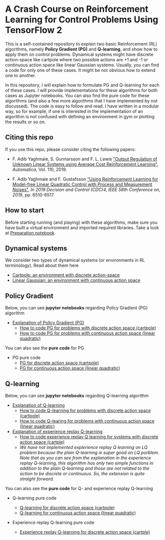 # A Crash Course on Reinforcement Learning for Control Problems Using TensorFlow 2

This is a self-contained repository to explain two basic Reinforcement (RL) algorithms, namely __Policy Gradient (PG)__ and __Q-learning__, and show how to apply them on control problems. Dynamical systems might have discrete action-space like cartpole where two possible actions are +1 and -1 or continuous action space like linear Gaussian systems. Usually, you can find a code for only one of these cases. It might be not obvious how to extend one to another. 

In this repository, I will explain how to formulate PG and Q-learning for each of these cases. I will provide implementations for these algorithms for both cases as Jupyter notebooks. You can also find the pure code for these algorithms (and also a few more algorithms that I have implemented by not discussed). The code is easy to follow and read. I have written in a modular way, so for example, if one is interested in the implementation of an algorithm is not confused with defining an environment in gym or plotting the results or so on.  

## Citing this repo
If you use this repo, please consider citing the following papers:
* F. Adib Yaghmaie, S. Gunnarsson and F. L. Lewis ["Output Regulation of Unknown Linear Systems using Average Cost Reinforcement Learning"](https://www.sciencedirect.com/science/article/pii/S0005109819304108), _Automatica_, Vol. 110, 2019.

* F. Adib Yaghmaie and F. Gustafsson ["Using Reinforcement Learning for Model-free Linear Quadratic Control with Process and Measurement Noises"](https://ieeexplore.ieee.org/abstract/document/9029904), _In 2019 Decision and Control (CDC)4, IEEE 58th Conference on,
2019_, pp. 6510-6517.

## How to start

Before starting running (and playing) with these algorithms, make sure you have built a virtual environment and imported required libraries. Take a look at [Preparation notebook](Preparation.ipynb).

## Dynamical systems
We consider two types of dynamical systems (or environments in RL terminology). Read about them here

* [Cartpole: an environment with discrete action-space](cartpole.ipynb)
* [Linear Gaussian: an environment with continuous action space](linear_quadratic.ipynb)

## Policy Gradient

Below, you can see __jupyter notebooks__ regarding Policy Gradient (PG) algorithm

* [Explanation of Policy Gradient (PG)](pg_notebook.ipynb)
    * [How to code PG for problems with discrete action space (cartpole)](pg_on_cartpole_notebook.ipynb)
    * [How to code PG for problems with continuous action space (linear quadratic)](pg_on_lq_notebook.ipynb)
    
You can also see the __pure code__ for PG
* PG pure code
    * [PG for discrete action space (cartpole)](./cartpole/pg_on_cartpole.py)
    * [PG for continuous action space (linear quadratic)](./lq/pg_on_lq.py)

## Q-learning 

Below, you can see __jupyter notebooks__ regarding Q-learning algorithm
* [Explanation of Q-learning](q_notebook.ipynb)
    * [How to code Q-learning for problems with discrete action space (cartpole)](q_on_cartpole_notebook.ipynb)
    * [How to code Q-learing for problems with continuous action space (linear quadratic)](q_on_lq_notebook.ipynb)
* [Explanation of experience replay Q-learning](replay_q_notebook.ipynb)
    * [How to code experience replay Q learning for systems with discrete action space (cartple)](replay_q_on_cartpole_notebook.ipynb)
    * _We have not implemented explerience replay Q learning on LQ problem because the plain Q-learning is super good on LQ porblem. Note that as you can see from the explanation in the experience replay Q-learning, this algorithm has only two simple functions in addition to the plain Q-learning and those are not related to the action to be discrete or continuous. So, the extension is quite straight forward._
    
You can also see the __pure code__ for Q- and experience replay Q-learning
    
* Q-learning pure code
    * [Q-learning for discrete action space (cartpole)](./cartpole/q_on_cartpole.py)
    * [Q-learning for continuous action space (linear quadratic)](./lq/q_on_lq.py)
    
* Experience replay Q-learning pure code
    * [Experience replay Q-learning for discrete action space (cartple)](./cartpole/replay_q_on_cartpole.py)